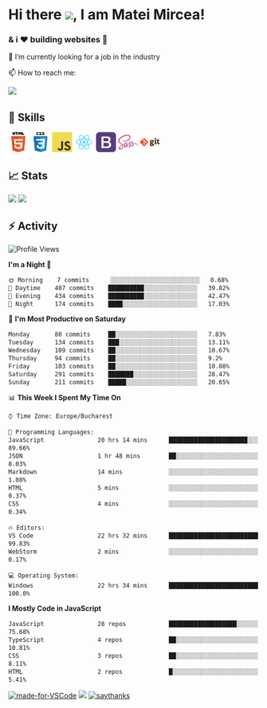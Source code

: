 # Hi there <img src="https://raw.githubusercontent.com/MartinHeinz/MartinHeinz/master/wave.gif" width="30px">, I am Matei Mircea!
### & i ❤️ building websites 🙌

🔭 I’m currently looking for a job in the industry

📫 How to reach me:

<a href="https://www.linkedin.com/in/mateimircea/">
  <img src="https://img.shields.io/badge/--linkedin?label=LinkedIn&logo=LinkedIn&style=social" />
<a>
 
 
## 🚀 Skills 
<div display="inline">
<img alt="HTML5" width="40px" src="https://raw.githubusercontent.com/github/explore/80688e429a7d4ef2fca1e82350fe8e3517d3494d/topics/html/html.png" />
<img alt="CSS3" width="40px" src="https://raw.githubusercontent.com/github/explore/80688e429a7d4ef2fca1e82350fe8e3517d3494d/topics/css/css.png" />
<img alt="JavaScript" width="40px" src="https://raw.githubusercontent.com/github/explore/80688e429a7d4ef2fca1e82350fe8e3517d3494d/topics/javascript/javascript.png" />
<img alt="React" width="40px" src="https://raw.githubusercontent.com/github/explore/80688e429a7d4ef2fca1e82350fe8e3517d3494d/topics/react/react.png" />
<img alt="bootstrap" width="40px" src="https://raw.githubusercontent.com/github/explore/78df643247d429f6cc873026c0622819ad797942/topics/bootstrap/bootstrap.png" />
<img alt="Sass" width="40px" src="https://raw.githubusercontent.com/github/explore/80688e429a7d4ef2fca1e82350fe8e3517d3494d/topics/sass/sass.png" />
<img alt="Git" width="40px" src="https://raw.githubusercontent.com/github/explore/80688e429a7d4ef2fca1e82350fe8e3517d3494d/topics/git/git.png" />
<div>


## 📈 Stats 
<div display="inline">
<img src="https://github-readme-stats.vercel.app/api/top-langs/?username=Matei87&theme=radical&show_icons=true" />
<img src="https://github-readme-stats.vercel.app/api?username=Matei87&theme=radical&show_icons=true" />
<div>


## :zap: Activity
<!--START_SECTION:waka-->
![Profile Views](http://img.shields.io/badge/Profile%20Views-3-blue)

**I'm a Night 🦉** 

```text
🌞 Morning    7 commits      ░░░░░░░░░░░░░░░░░░░░░░░░░   0.68% 
🌆 Daytime    407 commits    ██████████░░░░░░░░░░░░░░░   39.82% 
🌃 Evening    434 commits    ██████████░░░░░░░░░░░░░░░   42.47% 
🌙 Night      174 commits    ████░░░░░░░░░░░░░░░░░░░░░   17.03%

```
📅 **I'm Most Productive on Saturday** 

```text
Monday       80 commits     ██░░░░░░░░░░░░░░░░░░░░░░░   7.83% 
Tuesday      134 commits    ███░░░░░░░░░░░░░░░░░░░░░░   13.11% 
Wednesday    109 commits    ██░░░░░░░░░░░░░░░░░░░░░░░   10.67% 
Thursday     94 commits     ██░░░░░░░░░░░░░░░░░░░░░░░   9.2% 
Friday       103 commits    ██░░░░░░░░░░░░░░░░░░░░░░░   10.08% 
Saturday     291 commits    ███████░░░░░░░░░░░░░░░░░░   28.47% 
Sunday       211 commits    █████░░░░░░░░░░░░░░░░░░░░   20.65%

```


📊 **This Week I Spent My Time On** 

```text
⌚︎ Time Zone: Europe/Bucharest

💬 Programming Languages: 
JavaScript               20 hrs 14 mins      ██████████████████████░░░   89.66% 
JSON                     1 hr 48 mins        ██░░░░░░░░░░░░░░░░░░░░░░░   8.03% 
Markdown                 14 mins             ░░░░░░░░░░░░░░░░░░░░░░░░░   1.08% 
HTML                     5 mins              ░░░░░░░░░░░░░░░░░░░░░░░░░   0.37% 
CSS                      4 mins              ░░░░░░░░░░░░░░░░░░░░░░░░░   0.34%

🔥 Editors: 
VS Code                  22 hrs 32 mins      █████████████████████████   99.83% 
WebStorm                 2 mins              ░░░░░░░░░░░░░░░░░░░░░░░░░   0.17%

💻 Operating System: 
Windows                  22 hrs 34 mins      █████████████████████████   100.0%

```

**I Mostly Code in JavaScript** 

```text
JavaScript               28 repos            ███████████████████░░░░░░   75.68% 
TypeScript               4 repos             ██░░░░░░░░░░░░░░░░░░░░░░░   10.81% 
CSS                      3 repos             ██░░░░░░░░░░░░░░░░░░░░░░░   8.11% 
HTML                     2 repos             █░░░░░░░░░░░░░░░░░░░░░░░░   5.41%

```



<!--END_SECTION:waka-->
  
  
  

[![made-for-VSCode](https://img.shields.io/badge/Made%20for-VSCode-1f425f.svg)](https://code.visualstudio.com/)
<img src="https://img.shields.io/badge/MADE%20WITH%20%E2%9D%A4%EF%B8%8F%20IN-ROMANIA-%23CD0000?style=for-the-badge" />
[![saythanks](https://img.shields.io/badge/say-thanks-ff69b4.svg)](https://saythanks.io/to/kennethreitz)
